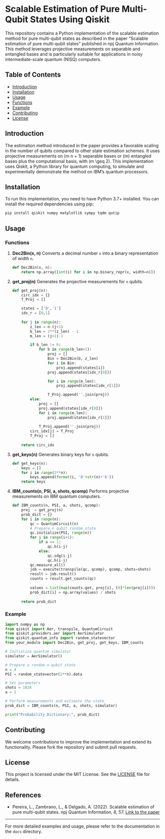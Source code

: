 
# Scalable Estimation of Pure Multi-Qubit States Using Qiskit

This repository contains a Python implementation of the scalable estimation method for pure multi-qubit states as described in the paper "Scalable estimation of pure multi-qubit states" published in npj Quantum Information. This method leverages projective measurements on separable and entangled bases and is particularly suitable for applications in noisy intermediate-scale quantum (NISQ) computers.

## Table of Contents

- [Introduction](#introduction)
- [Installation](#installation)
- [Usage](#usage)
- [Functions](#functions)
- [Example](#example)
- [Contributing](#contributing)
- [License](#license)

## Introduction

The estimation method introduced in the paper provides a favorable scaling in the number of qubits compared to other state estimation schemes. It uses projective measurements on \(m n + 1\) separable bases or \(m\) entangled bases plus the computational basis, with \(m \geq 2\). This implementation uses Qiskit, a Python library for quantum computing, to simulate and experimentally demonstrate the method on IBM’s quantum processors.

## Installation

To run this implementation, you need to have Python 3.7+ installed. You can install the required dependencies using pip:

```bash
pip install qiskit numpy matplotlib sympy tqdm qutip
```

## Usage

### Functions

1. **Dec2Bin(x, n)**
   Converts a decimal number `x` into a binary representation of width `n`.

   ```python
   def Dec2Bin(x, n):
       return np.array([int(i) for i in np.binary_repr(x, width=n)])
   ```

2. **get_proj(n)**
   Generates the projective measurements for `n` qubits.

   ```python
   def get_proj(n):
       circ_idx = {}    
       T_Proj = []

       states = ['0','1']
       idx_r = [0,1]
       
       for j in range(n):
           z_len = n-(j+1)
           b_len = 2**(z_len) - 1
           m_len = (j+1)-1

           if b_len != 0:
               for b in range(b_len+1):
                   proj = []
                   Bin = Dec2Bin(b, z_len)
                   for i in Bin:
                       proj.append(states[i])
                   proj.append(states[idx_r[0]])

                   for i in range(m_len):
                       proj.append(states[idx_r[1]])

                   T_Proj.append(''.join(proj))
           else:
               proj = []
               proj.append(states[idx_r[0]])
               for i in range(m_len):
                   proj.append(states[idx_r[1]])
               
               T_Proj.append(''.join(proj))
           circ_idx[j] = T_Proj
           T_Proj = []
       
       return circ_idx
   ```

3. **get_keys(n)**
   Generates binary keys for `n` qubits.

   ```python
   def get_keys(n):
       keys = []
       for i in range(2**n):
           keys.append(format(i, '0'+str(n)+'b'))
       return keys
   ```

4. **IBM_counts(n, PSI, a, shots, qcomp)**
   Performs projective measurements on IBM quantum computers.

   ```python
   def IBM_counts(n, PSI, a, shots, qcomp):
       proj  = get_proj(n)
       prob_dict = {}
       for i in range(n):
           qc = QuantumCircuit(n)
           # Prepare n qubit random state
           qc.initialize(PSI, range(n))
           for j in range(i+1):
               if a == 1:
                   qc.h(i-j)
               else:
                   qc.sdg(i-j)
                   qc.h(i-j)
           qc.measure_all()
           job = execute(transpile(qc, qcomp), qcomp, shots=shots)
           result = job.result()
           counts = result.get_counts(qc)
       
           values = list(map(counts.get, proj[i], [0]*len(proj[i])))
           prob_dict[i] = np.array(values) / shots
       
       return prob_dict
   ```

### Example

```python
import numpy as np
from qiskit import Aer, transpile, QuantumCircuit
from qiskit.providers.aer import AerSimulator
from qiskit.quantum_info import random_statevector
from your_module import Dec2Bin, get_proj, get_keys, IBM_counts

# Initialize quantum simulator
simulator = AerSimulator()

# Prepare a random n-qubit state
n = 4
PSI = random_statevector(2**n).data

# Set parameters
shots = 1024
a = 1

# Perform measurements and estimate the state
prob_dict = IBM_counts(n, PSI, a, shots, simulator)

print("Probability Dictionary:", prob_dict)
```

## Contributing

We welcome contributions to improve the implementation and extend its functionality. Please fork the repository and submit pull requests.

## License

This project is licensed under the MIT License. See the [LICENSE](LICENSE) file for details.

## References

- Pereira, L., Zambrano, L., & Delgado, A. (2022). Scalable estimation of pure multi-qubit states. npj Quantum Information, 8, 57. [Link to the paper](https://www.nature.com/articles/s41534-022-00565-9)

---

For more detailed examples and usage, please refer to the documentation in the `docs` directory.

